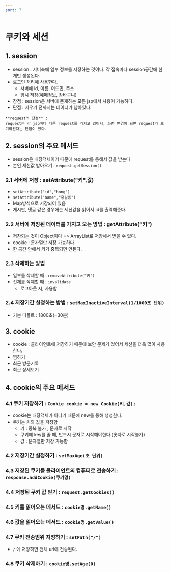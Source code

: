 ```yaml
---
sort: 7
---
```


# 쿠키와 세션


## 1. session

- session : 서버측에 일부 정보를 저장하는 것이다. 각 접속마다 session공간에 한 개만 생성된다.
- 로그인 처리에 사용한다.
  - 서버에 id, 이름, 어드민, 주소
  - 임시 저장(예매정보, 장바구니)
- 장점 : session은 서버에 존재하는 모든 jsp에서 사용이 가능하다.
- 단점 : 지우기 전까지는 데이터가 남아있다.

```note
**request의 단점** : 
request는 각 jsp마다 다른 request를 가지고 있어서, 화면 변경이 되면 request가 초기화된다는 단점이 있다. 
```

## 2. session의 주요 메서드
- session은 내장객체이기 때문에 request를 통해서 값을 받는다
- 본인 세션값 받아오기 : ```request.getSession()```

### 2.1 서버에 저장 : setAttribute("키",값)
- ```setAttribute("id","hong")```
- ```setAttribute("name","홍길동")```
- Map방식으로 저장되어 있음
- 게시판, 댓글 같은 경우에는 세션값을 읽어서 id를 출력해준다.

### 2.2 서버에 저장된 데이터를 가지고 오는 방법 : getAttribute("키")
- 저장되는 것이 Object이다 => ArrayList로 저장해서 받을 수 있다. 
- cookie : 문자열만 저장 가능하다
- 한 공간 안에서 키가 중복되면 안된다.


### 2.3 삭제하는 방법 
- 일부를 삭제할 때 : ```removeAttribute("키")```
- 전체를 삭제할 때 : ```invalidate```
  - 로그아웃 시, 사용함 


### 2.4 저장기간 설정하는 방법 : ```setMaxInactiveInterval(1/1000초 단위)```
- 기본 디폴트 : 1800초(=30분)


## 3. cookie

- cookie : 클라이언트에 저장하기 때문에 보안 문제가 있어서 세션을 더욱 많이 사용한다.
- 찜하기 
- 최근 방문기록
- 최근 상세보기

## 4. cookie의 주요 메서드

### 4.1 쿠키 저장하기 : ```Cookie cookie = new Cookie(키,값);```
- cookie는 내장객체가 아니기 때문에 new를 통해 생성한다.
- 쿠키는 키와 값을 저장함
  - 키 : 중복 불가 , 문자로 시작
  - 쿠키에 key를 줄 때, 반드시 문자로 시작해야한다.(숫자로 시작불가)
  - 값 : 문자열만 저장 가능함

### 4.2 저장기간 설정하기 : ```setMaxAge(초 단위)```


### 4.3 저장된 쿠키를 클라이언트의 컴퓨터로 전송하기 : ```response.addCookie(쿠키명)```

### 4.4 저장된 쿠키 값 받기 : ```request.getCookies()```

### 4.5 키를 읽어오는 메서드 : ```cookie명.getName()```
### 4.6 값을 읽어오는 메서드 : ```cookie명.getValue()```
### 4.7 쿠키 전송범위 지정하기 : ```setPath("/")```
- `/` 에 저장하면 전체 url에 전송된다.

### 4.8 쿠키 삭제하기 : ```cookie명.setAge(0)```
